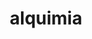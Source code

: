 ---
title: "alquimia"
layout: cache
categories: [package, develop]
meta: {"versions": ["1.1.0"], "compilers": ["gcc@=11.4.0", "gcc@=9.4.0"], "oss": ["ubuntu20.04", "ubuntu22.04"], "platforms": ["linux"], "targets": ["aarch64", "neoverse_v1", "neoverse_v2", "ppc64le", "x86_64_v3"], "stacks": ["e4s", "e4s-aarch64", "e4s-neoverse-v2", "e4s-neoverse_v1", "e4s-power", "root"], "num_specs": 20, "num_specs_by_stack": {"e4s-neoverse_v1": 5, "root": 20, "e4s-power": 5, "e4s": 5, "e4s-aarch64": 2, "e4s-neoverse-v2": 3}}
spec_details: [{"hash": "l4wy3sw3ok5h3b2vywm4ptbt2equtahb", "compiler": "gcc@=11.4.0", "versions": ["1.1.0"], "os": "ubuntu20.04", "platform": "linux", "target": "neoverse_v1", "variants": ["build_system=cmake", "build_type=Release", "generator=make", "~ipo", "+shared"], "stacks": ["e4s-neoverse_v1", "root"], "size": "-", "tarball": "https://binaries.spack.io/develop/build_cache/linux-ubuntu20.04-neoverse_v1/gcc-11.4.0/alquimia-1.1.0/linux-ubuntu20.04-neoverse_v1-gcc-11.4.0-alquimia-1.1.0-l4wy3sw3ok5h3b2vywm4ptbt2equtahb.spack"}, {"hash": "wzzeokug6y67r3ljsyz65y6qwuy7q4nr", "compiler": "gcc@=11.4.0", "versions": ["1.1.0"], "os": "ubuntu20.04", "platform": "linux", "target": "neoverse_v1", "variants": ["build_system=cmake", "build_type=Release", "generator=make", "~ipo", "+shared"], "stacks": ["e4s-neoverse_v1", "root"], "size": "-", "tarball": "https://binaries.spack.io/develop/build_cache/linux-ubuntu20.04-neoverse_v1/gcc-11.4.0/alquimia-1.1.0/linux-ubuntu20.04-neoverse_v1-gcc-11.4.0-alquimia-1.1.0-wzzeokug6y67r3ljsyz65y6qwuy7q4nr.spack"}, {"hash": "qnu4xeugea33hsmvjurrxh2hqmcregql", "compiler": "gcc@=11.4.0", "versions": ["1.1.0"], "os": "ubuntu20.04", "platform": "linux", "target": "neoverse_v1", "variants": ["build_system=cmake", "build_type=Release", "generator=make", "~ipo", "+shared"], "stacks": ["e4s-neoverse_v1", "root"], "size": "-", "tarball": "https://binaries.spack.io/develop/build_cache/linux-ubuntu20.04-neoverse_v1/gcc-11.4.0/alquimia-1.1.0/linux-ubuntu20.04-neoverse_v1-gcc-11.4.0-alquimia-1.1.0-qnu4xeugea33hsmvjurrxh2hqmcregql.spack"}, {"hash": "mpqhsvsym4og2643uevo4wqgjcmznor7", "compiler": "gcc@=11.4.0", "versions": ["1.1.0"], "os": "ubuntu20.04", "platform": "linux", "target": "neoverse_v1", "variants": ["build_system=cmake", "build_type=Release", "generator=make", "~ipo", "+shared"], "stacks": ["e4s-neoverse_v1", "root"], "size": "-", "tarball": "https://binaries.spack.io/develop/build_cache/linux-ubuntu20.04-neoverse_v1/gcc-11.4.0/alquimia-1.1.0/linux-ubuntu20.04-neoverse_v1-gcc-11.4.0-alquimia-1.1.0-mpqhsvsym4og2643uevo4wqgjcmznor7.spack"}, {"hash": "nr5zjv7mtlvo6rils2jchuzthkzko5kp", "compiler": "gcc@=11.4.0", "versions": ["1.1.0"], "os": "ubuntu20.04", "platform": "linux", "target": "neoverse_v1", "variants": ["build_system=cmake", "build_type=Release", "generator=make", "~ipo", "+shared"], "stacks": ["e4s-neoverse_v1", "root"], "size": "-", "tarball": "https://binaries.spack.io/develop/build_cache/linux-ubuntu20.04-neoverse_v1/gcc-11.4.0/alquimia-1.1.0/linux-ubuntu20.04-neoverse_v1-gcc-11.4.0-alquimia-1.1.0-nr5zjv7mtlvo6rils2jchuzthkzko5kp.spack"}, {"hash": "qufi5u2m2j7p5a3wagahnqwvot7rwyti", "compiler": "gcc@=9.4.0", "versions": ["1.1.0"], "os": "ubuntu20.04", "platform": "linux", "target": "ppc64le", "variants": ["build_system=cmake", "build_type=Release", "generator=make", "~ipo", "+shared"], "stacks": ["e4s-power", "root"], "size": "-", "tarball": "https://binaries.spack.io/develop/build_cache/linux-ubuntu20.04-ppc64le/gcc-9.4.0/alquimia-1.1.0/linux-ubuntu20.04-ppc64le-gcc-9.4.0-alquimia-1.1.0-qufi5u2m2j7p5a3wagahnqwvot7rwyti.spack"}, {"hash": "jyixzocj6bclo7k4le43ch72yxfg4z2p", "compiler": "gcc@=9.4.0", "versions": ["1.1.0"], "os": "ubuntu20.04", "platform": "linux", "target": "ppc64le", "variants": ["build_system=cmake", "build_type=Release", "generator=make", "~ipo", "+shared"], "stacks": ["e4s-power", "root"], "size": "-", "tarball": "https://binaries.spack.io/develop/build_cache/linux-ubuntu20.04-ppc64le/gcc-9.4.0/alquimia-1.1.0/linux-ubuntu20.04-ppc64le-gcc-9.4.0-alquimia-1.1.0-jyixzocj6bclo7k4le43ch72yxfg4z2p.spack"}, {"hash": "iuwnc6swfr3wded2viivktjr2m37qsvq", "compiler": "gcc@=9.4.0", "versions": ["1.1.0"], "os": "ubuntu20.04", "platform": "linux", "target": "ppc64le", "variants": ["build_system=cmake", "build_type=Release", "generator=make", "~ipo", "+shared"], "stacks": ["e4s-power", "root"], "size": "-", "tarball": "https://binaries.spack.io/develop/build_cache/linux-ubuntu20.04-ppc64le/gcc-9.4.0/alquimia-1.1.0/linux-ubuntu20.04-ppc64le-gcc-9.4.0-alquimia-1.1.0-iuwnc6swfr3wded2viivktjr2m37qsvq.spack"}, {"hash": "o7me5wuxdxocky3wllbncka2jpzq3jat", "compiler": "gcc@=9.4.0", "versions": ["1.1.0"], "os": "ubuntu20.04", "platform": "linux", "target": "ppc64le", "variants": ["build_system=cmake", "build_type=Release", "generator=make", "~ipo", "+shared"], "stacks": ["e4s-power", "root"], "size": "-", "tarball": "https://binaries.spack.io/develop/build_cache/linux-ubuntu20.04-ppc64le/gcc-9.4.0/alquimia-1.1.0/linux-ubuntu20.04-ppc64le-gcc-9.4.0-alquimia-1.1.0-o7me5wuxdxocky3wllbncka2jpzq3jat.spack"}, {"hash": "vdbdi47nyov2lnfvay2b555c4klkjm6e", "compiler": "gcc@=9.4.0", "versions": ["1.1.0"], "os": "ubuntu20.04", "platform": "linux", "target": "ppc64le", "variants": ["build_system=cmake", "build_type=Release", "generator=make", "~ipo", "+shared"], "stacks": ["e4s-power", "root"], "size": "-", "tarball": "https://binaries.spack.io/develop/build_cache/linux-ubuntu20.04-ppc64le/gcc-9.4.0/alquimia-1.1.0/linux-ubuntu20.04-ppc64le-gcc-9.4.0-alquimia-1.1.0-vdbdi47nyov2lnfvay2b555c4klkjm6e.spack"}, {"hash": "2cmgxffgh6ibuhyw4liesggxnga52y5y", "compiler": "gcc@=11.4.0", "versions": ["1.1.0"], "os": "ubuntu20.04", "platform": "linux", "target": "x86_64_v3", "variants": ["build_system=cmake", "build_type=Release", "generator=make", "~ipo", "+shared"], "stacks": ["e4s", "root"], "size": "-", "tarball": "https://binaries.spack.io/develop/build_cache/linux-ubuntu20.04-x86_64_v3/gcc-11.4.0/alquimia-1.1.0/linux-ubuntu20.04-x86_64_v3-gcc-11.4.0-alquimia-1.1.0-2cmgxffgh6ibuhyw4liesggxnga52y5y.spack"}, {"hash": "pzejdebnl5hen3p6iqs2cdvo5fbulrtw", "compiler": "gcc@=11.4.0", "versions": ["1.1.0"], "os": "ubuntu20.04", "platform": "linux", "target": "x86_64_v3", "variants": ["build_system=cmake", "build_type=Release", "generator=make", "~ipo", "+shared"], "stacks": ["e4s", "root"], "size": "-", "tarball": "https://binaries.spack.io/develop/build_cache/linux-ubuntu20.04-x86_64_v3/gcc-11.4.0/alquimia-1.1.0/linux-ubuntu20.04-x86_64_v3-gcc-11.4.0-alquimia-1.1.0-pzejdebnl5hen3p6iqs2cdvo5fbulrtw.spack"}, {"hash": "fh6hq66p3enk6bzhhy2symsbma2xmked", "compiler": "gcc@=11.4.0", "versions": ["1.1.0"], "os": "ubuntu20.04", "platform": "linux", "target": "x86_64_v3", "variants": ["build_system=cmake", "build_type=Release", "generator=make", "~ipo", "+shared"], "stacks": ["e4s", "root"], "size": "-", "tarball": "https://binaries.spack.io/develop/build_cache/linux-ubuntu20.04-x86_64_v3/gcc-11.4.0/alquimia-1.1.0/linux-ubuntu20.04-x86_64_v3-gcc-11.4.0-alquimia-1.1.0-fh6hq66p3enk6bzhhy2symsbma2xmked.spack"}, {"hash": "jxwpwgglqzpxz3bxjmbjph34hjdmictn", "compiler": "gcc@=11.4.0", "versions": ["1.1.0"], "os": "ubuntu20.04", "platform": "linux", "target": "x86_64_v3", "variants": ["build_system=cmake", "build_type=Release", "generator=make", "~ipo", "+shared"], "stacks": ["e4s", "root"], "size": "-", "tarball": "https://binaries.spack.io/develop/build_cache/linux-ubuntu20.04-x86_64_v3/gcc-11.4.0/alquimia-1.1.0/linux-ubuntu20.04-x86_64_v3-gcc-11.4.0-alquimia-1.1.0-jxwpwgglqzpxz3bxjmbjph34hjdmictn.spack"}, {"hash": "uadlhemxuuqnbt44y6hjaclfg3kqk2lf", "compiler": "gcc@=11.4.0", "versions": ["1.1.0"], "os": "ubuntu20.04", "platform": "linux", "target": "x86_64_v3", "variants": ["build_system=cmake", "build_type=Release", "generator=make", "~ipo", "+shared"], "stacks": ["e4s", "root"], "size": "-", "tarball": "https://binaries.spack.io/develop/build_cache/linux-ubuntu20.04-x86_64_v3/gcc-11.4.0/alquimia-1.1.0/linux-ubuntu20.04-x86_64_v3-gcc-11.4.0-alquimia-1.1.0-uadlhemxuuqnbt44y6hjaclfg3kqk2lf.spack"}, {"hash": "i6nwmzx7kp7lg4ddv7o7oiiuafona4nb", "compiler": "gcc@=11.4.0", "versions": ["1.1.0"], "os": "ubuntu22.04", "platform": "linux", "target": "aarch64", "variants": ["build_system=cmake", "build_type=Release", "generator=make", "~ipo", "+shared"], "stacks": ["e4s-aarch64", "root"], "size": "-", "tarball": "https://binaries.spack.io/develop/build_cache/linux-ubuntu22.04-aarch64/gcc-11.4.0/alquimia-1.1.0/linux-ubuntu22.04-aarch64-gcc-11.4.0-alquimia-1.1.0-i6nwmzx7kp7lg4ddv7o7oiiuafona4nb.spack"}, {"hash": "ar3eciux4aloof5zuasdqdqlpylgbysv", "compiler": "gcc@=11.4.0", "versions": ["1.1.0"], "os": "ubuntu22.04", "platform": "linux", "target": "aarch64", "variants": ["build_system=cmake", "build_type=Release", "generator=make", "~ipo", "+shared"], "stacks": ["e4s-aarch64", "root"], "size": "-", "tarball": "https://binaries.spack.io/develop/build_cache/linux-ubuntu22.04-aarch64/gcc-11.4.0/alquimia-1.1.0/linux-ubuntu22.04-aarch64-gcc-11.4.0-alquimia-1.1.0-ar3eciux4aloof5zuasdqdqlpylgbysv.spack"}, {"hash": "kfuo222l4mo4oxfo4telsustinhnble2", "compiler": "gcc@=11.4.0", "versions": ["1.1.0"], "os": "ubuntu22.04", "platform": "linux", "target": "neoverse_v2", "variants": ["build_system=cmake", "build_type=Release", "generator=make", "~ipo", "+shared"], "stacks": ["root", "e4s-neoverse-v2"], "size": "-", "tarball": "https://binaries.spack.io/develop/build_cache/linux-ubuntu22.04-neoverse_v2/gcc-11.4.0/alquimia-1.1.0/linux-ubuntu22.04-neoverse_v2-gcc-11.4.0-alquimia-1.1.0-kfuo222l4mo4oxfo4telsustinhnble2.spack"}, {"hash": "erb7ivaq7ksxkqn4o76y7pw4uofmwqr3", "compiler": "gcc@=11.4.0", "versions": ["1.1.0"], "os": "ubuntu22.04", "platform": "linux", "target": "neoverse_v2", "variants": ["build_system=cmake", "build_type=Release", "generator=make", "~ipo", "+shared"], "stacks": ["root", "e4s-neoverse-v2"], "size": "-", "tarball": "https://binaries.spack.io/develop/build_cache/linux-ubuntu22.04-neoverse_v2/gcc-11.4.0/alquimia-1.1.0/linux-ubuntu22.04-neoverse_v2-gcc-11.4.0-alquimia-1.1.0-erb7ivaq7ksxkqn4o76y7pw4uofmwqr3.spack"}, {"hash": "yjevsgle5hegoklpy2td36knfmnqimoz", "compiler": "gcc@=11.4.0", "versions": ["1.1.0"], "os": "ubuntu22.04", "platform": "linux", "target": "neoverse_v2", "variants": ["build_system=cmake", "build_type=Release", "generator=make", "~ipo", "+shared"], "stacks": ["root", "e4s-neoverse-v2"], "size": "-", "tarball": "https://binaries.spack.io/develop/build_cache/linux-ubuntu22.04-neoverse_v2/gcc-11.4.0/alquimia-1.1.0/linux-ubuntu22.04-neoverse_v2-gcc-11.4.0-alquimia-1.1.0-yjevsgle5hegoklpy2td36knfmnqimoz.spack"}]
---